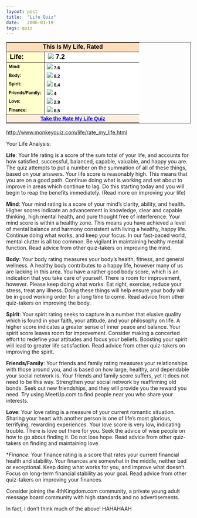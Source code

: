 ```yaml
---
layout: post
title:  "Life Quiz"
date:   2006-01-19
tags: quiz 
---
```

<table style="border-right:#333333 1px solid;border-top:#333333 1px solid;border-left:#333333 1px solid;border-bottom:#333333 1px solid;" cellspacing="0">
<tbody>
<tr>
<td style="border-right:medium none;border-top:medium none;background:#ffddbb;font:bold 16px sans-serif;border-left:medium none;color:#000000;border-bottom:medium none;text-align:center;" colspan="2">This Is My Life, Rated</td>
</tr>
<tr>
<td style="border-right:#333333 1px solid;border-top:#333333 1px solid;background:#ffffcc;font:bold 18px sans-serif;border-left:medium none;width:85px;color:#000000;border-bottom:#333333 1px solid;text-align:left;">Life: </td>
<td style="border-right:medium none;border-top:#333333 1px solid;background:#ffffff;font:bold 18px sans-serif;vertical-align:middle;border-left:medium none;width:240px;color:#000000;border-bottom:#333333 1px solid;text-align:left;"><img src="https://i2.wp.com/www.monkeyquiz.com/img/greblubar.gif" /> 7.2</td>
</tr>
<tr>
<td style="border-right:#333333 1px solid;border-top:medium none;background:#ffffcc;font:bold 12px sans-serif;border-left:medium none;width:85px;color:#000000;border-bottom:medium none;text-align:left;">Mind: </td>
<td style="border-right:medium none;border-top:medium none;background:#ffffff;font:bold 12px sans-serif;vertical-align:middle;border-left:medium none;width:240px;color:#000000;border-bottom:medium none;text-align:left;"><img src="https://i0.wp.com/www.monkeyquiz.com/img/blubar.gif" /> 7.6</td>
</tr>
<tr>
<td style="border-right:#333333 1px solid;border-top:medium none;background:#ffffcc;font:bold 12px sans-serif;border-left:medium none;width:85px;color:#000000;border-bottom:medium none;text-align:left;">Body: </td>
<td style="border-right:medium none;border-top:medium none;background:#ffffff;font:bold 12px sans-serif;vertical-align:middle;border-left:medium none;width:240px;color:#000000;border-bottom:medium none;text-align:left;"><img src="https://i0.wp.com/www.monkeyquiz.com/img/blubar.gif" /> 8.2</td>
</tr>
<tr>
<td style="border-right:#333333 1px solid;border-top:medium none;background:#ffffcc;font:bold 12px sans-serif;border-left:medium none;width:85px;color:#000000;border-bottom:medium none;text-align:left;">Spirit: </td>
<td style="border-right:medium none;border-top:medium none;background:#ffffff;font:bold 12px sans-serif;vertical-align:middle;border-left:medium none;width:240px;color:#000000;border-bottom:medium none;text-align:left;"><img src="https://i2.wp.com/www.monkeyquiz.com/img/grebar.gif" /> 6.4</td>
</tr>
<tr>
<td style="border-right:#333333 1px solid;border-top:medium none;background:#ffffcc;font:bold 12px sans-serif;border-left:medium none;width:85px;color:#000000;border-bottom:medium none;text-align:left;">Friends/Family: </td>
<td style="border-right:medium none;border-top:medium none;background:#ffffff;font:bold 12px sans-serif;vertical-align:middle;border-left:medium none;width:240px;color:#000000;border-bottom:medium none;text-align:left;"><img src="https://i0.wp.com/www.monkeyquiz.com/img/yelbar.gif" /> 4</td>
</tr>
<tr>
<td style="border-right:#333333 1px solid;border-top:medium none;background:#ffffcc;font:bold 12px sans-serif;border-left:medium none;width:85px;color:#000000;border-bottom:medium none;text-align:left;">Love: </td>
<td style="border-right:medium none;border-top:medium none;background:#ffffff;font:bold 12px sans-serif;vertical-align:middle;border-left:medium none;width:240px;color:#000000;border-bottom:medium none;text-align:left;"><img src="https://i0.wp.com/www.monkeyquiz.com/img/oryelbar.gif" /> 2.9</td>
</tr>
<tr>
<td style="border-right:#333333 1px solid;border-top:medium none;background:#ffffcc;font:bold 12px sans-serif;border-left:medium none;width:85px;color:#000000;border-bottom:medium none;text-align:left;">Finance: </td>
<td style="border-right:medium none;border-top:medium none;background:#ffffff;font:bold 12px sans-serif;vertical-align:middle;border-left:medium none;width:240px;color:#000000;border-bottom:medium none;text-align:left;"><img src="https://i2.wp.com/www.monkeyquiz.com/img/greblubar.gif" /> 6.5</td>
</tr>
<tr>
<td style="border-right:medium none;border-top:#333333 1px solid;background:#ffeedd;font:bold 14px sans-serif;border-left:medium none;border-bottom:medium none;text-align:center;" colspan="2"><a style="color:#0000ff;" href="http://www.monkeyquiz.com/life/rate_my_life.html">Take the Rate My Life Quiz</a></td>
</tr>
</tbody>
</table>

http://www.monkeyquiz.com/life/rate_my_life.html

Your Life Analysis:

**Life**: Your life rating is a score of the sum total of your life, and accounts for how satisfied, successful, balanced, capable, valuable, and happy you are. The quiz attempts to put a number on the summation of all of these things, based on your answers. Your life score is reasonably high. This means that you are on a good path. Continue doing what is working and set about to improve in areas which continue to lag. Do this starting today and you will begin to reap the benefits immediately. (Read more on improving your life)

**Mind**: Your mind rating is a score of your mind’s clarity, ability, and health. Higher scores indicate an advancement in knowledge, clear and capable thinking, high mental health, and pure thought free of interference. Your mind score is within a healthy zone. This means you have achieved a level of mental balance and harmony consistent with living a healthy, happy life. Continue doing what works, and keep your focus. In our fast-paced world, mental clutter is all too common. Be vigilant in maintaining healthy mental function. Read advice from other quiz-takers on improving the mind.

**Body**: Your body rating measures your body’s health, fitness, and general wellness. A healthy body contributes to a happy life, however many of us are lacking in this area. You have a rather good body score, which is an indication that you take care of yourself. There is room for improvement, however. Please keep doing what works. Eat right, exercise, reduce your stress, treat any illness. Doing these things will help ensure your body will be in good working order for a long time to come. Read advice from other quiz-takers on improving the body.

**Spirit**: Your spirit rating seeks to capture in a number that elusive quality which is found in your faith, your attitude, and your philosophy on life. A higher score indicates a greater sense of inner peace and balance. Your spirit score leaves room for improvement. Consider making a concerted effort to redefine your attitudes and focus your beliefs. Boosting your spirit will lead to greater life satisfaction. Read advice from other quiz-takers on improving the spirit.

**Friends/Family**: Your friends and family rating measures your relationships with those around you, and is based on how large, healthy, and dependable your social network is. Your friends and family score suffers, yet it does not need to be this way. Strengthen your social network by reaffirming old bonds. Seek out new friendships, and they will provide you the reward you need. Try using MeetUp.com to find people near you who share your interests.

**Love**: Your love rating is a measure of your current romantic situation. Sharing your heart with another person is one of life’s most glorious, terrifying, rewarding experiences. Your love score is very low, indicating trouble. There is love out there for you. Seek the advice of wise people on how to go about finding it. Do not lose hope. Read advice from other quiz-takers on finding and maintaining love.

**Finance*: Your finance rating is a score that rates your current financial health and stability. Your finances are somewhat in the middle, neither bad or exceptional. Keep doing what works for you, and improve what doesn’t. Focus on long-term financial stability as your goal. Read advice from other quiz-takers on improving your finances.

Consider joining the 4thKingdom.com community, a private young adult message board community with high standards and no advertisements.

In fact, I don’t think much of the above! HAHAHAAH
